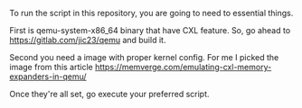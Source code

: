 To run the script in this repository, you are going to need to essential things.

First is qemu-system-x86_64 binary that have CXL feature. So, go ahead to https://gitlab.com/jic23/qemu and build it.

Second you need a image with proper kernel config. For me I picked the image from
this article https://memverge.com/emulating-cxl-memory-expanders-in-qemu/

Once they're all set, go execute your preferred script.
